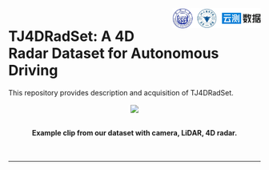 <img src="docs/logo/logo.png" align="right" width="35%">
 
# TJ4DRadSet: A 4D Radar Dataset for Autonomous Driving

This repository provides description and acquisition of TJ4DRadSet.

<div align="center">
<figure>
<img src="docs/figures/exampl1.gif" align="center" width="400"/>
</figure>
<br />
<b>Example clip from our dataset with camera, LiDAR, 4D radar.</b>
</div>
<br>
<br>

---

